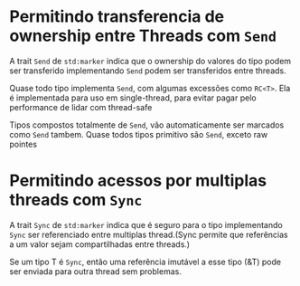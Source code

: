 # Permitindo transferencia de ownership entre Threads com `Send`

A trait `Send` de `std:marker` indica que o ownership do valores do tipo podem ser transferido implementando `Send` podem ser transferidos entre threads.

Quase todo tipo implementa `Send`, com algumas excessões como `RC<T>`. Ela é implementada para uso em single-thread, para evitar pagar pelo performance de lidar com thread-safe

Tipos compostos totalmente de `Send`, vão automaticamente ser marcados como `Send` tambem.
Quase todos tipos primitivo são `Send`, exceto raw pointes

# Permitindo acessos por multiplas threads com `Sync`

A trait `Sync` de `std:marker` indica que é seguro para o tipo implementando `Sync` ser referenciado entre multiplas thread.(Sync permite que referências a um valor sejam compartilhadas entre threads.)

Se um tipo T é `Sync`, então uma referência imutável a esse tipo (&T) pode ser enviada para outra thread sem problemas.